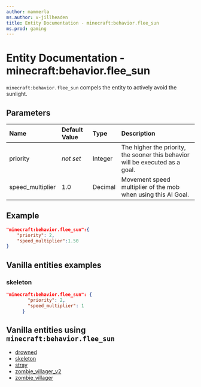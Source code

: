 ```yaml
---
author: mammerla
ms.author: v-jillheaden
title: Entity Documentation - minecraft:behavior.flee_sun
ms.prod: gaming
---
```


# Entity Documentation - minecraft:behavior.flee_sun

`minecraft:behavior.flee_sun` compels the entity to actively avoid the sunlight.

## Parameters

|Name |Default Value  |Type  |Description  |
|:----------|:----------|:----------|:----------|
|priority|*not set*|Integer|The higher the priority, the sooner this behavior will be executed as a goal.|
|speed_multiplier| 1.0| Decimal| Movement speed multiplier of the mob when using this AI Goal. |

## Example

```json
"minecraft:behavior.flee_sun":{
    "priority": 2,
    "speed_multiplier":1.50
}
```

## Vanilla entities examples

### skeleton

```json
"minecraft:behavior.flee_sun": {
        "priority": 2,
        "speed_multiplier": 1
      }
```

## Vanilla entities using `minecraft:behavior.flee_sun`

- [drowned](../../../../Source/VanillaBehaviorPack_Snippets/entities/drowned.md)
- [skeleton](../../../../Source/VanillaBehaviorPack_Snippets/entities/skeleton.md)
- [stray](../../../../Source/VanillaBehaviorPack_Snippets/entities/stray.md)
- [zombie_villager_v2](../../../../Source/VanillaBehaviorPack_Snippets/entities/zombie_villager_v2.md)
- [zombie_villager](../../../../Source/VanillaBehaviorPack_Snippets/entities/zombie_villager.md)
